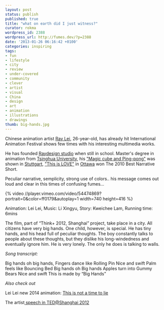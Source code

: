 ```yaml
---
layout: post
status: publish
published: true
title: "what on earth did I just witness?"
curator: rokma
wordpress_id: 2388
wordpress_url: http://fumes.dev/?p=2388
date: '2013-01-26 06:16:42 +0100'
categories: inspiring
tags:
- fun
- lifestyle
- city
- review
- under-covered
- community
- clever
- artist
- visual
- China
- design
- art
- animation
- illustrations
- drawings
thumb: big-hands.jpg
---
```

Chinese animation artist <a href="http://vimeo.com/user1260672" title="He's on Vimeo with 16 videos" target="_blank">Ray Lei</a>, 26-year-old, has already hit International Animation Festival shows few times with his interesting multimedia works.  

He has founded <a href="http://www.raydesign.cn/" title="see!" target="_blank">Raydesign studio</a> when still in school. Master's degree in animation from <a href="http://en.wikipedia.org/wiki/Tsinghua_University" title="what?" target="_blank">Tsinghua University</a>, his <a href="http://vimeo.com/4258163" title="check it out on vimeo!" target="_blank">"Magic cube and Ping-pong"</a> was shown in <a href="http://www.itfs.de/en/" title="Ya wunderbar!" target="_blank">Stuttgart</a>, <a href="http://vimeo.com/12492973" title="watch it!" target="_blank">"This is LOVE"</a> in <a href="http://www.animationfestival.ca/" title="YOU CAN&rsquo;T UNSEE THIS STUFF" target="_blank">Ottawa</a> won The 2010 Best Narrative Short. 

Peculiar narrative, semplicity, strong use of colors.. his message comes out loud and clear in this times of confusing fumes... 

{% video //player.vimeo.com/video/54474869?portrait=0&amp;color=ff0179&amp;autoplay=1 width=740 height=416 %}


Animation: Lei Lei, Music: Li Xingyu, Story: Kweichee Lam, Running time: 6mins
 

The film, part of &ldquo;Think+ 2012, Shanghai&rdquo; project, take place in a city. All citizens have very big hands. One child, however, is special. He has tiny hands, and his head full of peculiar thoughts. The boy constantly talks to people about these thoughts, but they dislike his long-windedness and eventually ignore him. He is very lonely. The only he does is talking to walls.

 
_Song transcript:_

Big hands oh big hands,
Fingers dance like Rolling Pin
Nice and swift 
Palm feels like Bouncing Bed 
Big hands oh Big hands
Apples turn into Gummy Bears
Nice and swift 
This is made by &ldquo;Big Hands&rdquo;  

_Also check out_

Lei Lei new 2014 animation: <a target="_blank" href="https://vimeo.com/93575669">This is not a time to lie</a>

The artist<a target="_blank" href="https://vimeo.com/62831069"> speech in TED@Shanghai 2012</a>



